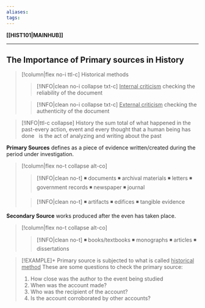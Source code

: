 ```yaml
---
aliases:
tags:
---
```

**[[HIST101|MAINHUB]]**

---
## The Importance of Primary sources in History
>[!column|flex no-i ttl-c] Historical methods
>>[!INFO|clean no-i collapse txt-c] <u>Internal criticism</u>
>> checking the reliability of the document
>
>>[!INFO|clean no-i collapse txt-c] <u>External criticism</u>
>> checking the authenticity of the document

>[!INFO|ttl-c collapse] History
> the sum total of what happened in the past-every action, event and every thought that a human being has done
> &nbsp;
> is the act of analyzing and writing about the past

**Primary Sources**
defines as a piece of evidence written/created during the period under investigation.
>[!column|flex no-t collapse alt-co]
>>[!INFO|clean no-t]
>> ◾ documents
>> ◾ archival materials
>> ◾ letters
>> ◾ government records
>> ◾ newspaper
>> ◾ journal
>
>>[!INFO|clean no-t]
>> ◾ artifacts
>> ◾ edifices
>> ◾ tangible evidence

**Secondary Source**
works produced after the even has taken place.
>[!column|flex no-t collapse alt-co]
>>[!INFO|clean no-t]
>> ◾ books/textbooks
>> ◾ monographs
>> ◾ articles
>> ◾ dissertations

>[!EXAMPLE]+ Primary source is subjected to what is called <u>historical method</u>
> These are some questions to check the primary source:
>1. How close was the author to the event being studied
>2. When was the account made?
>3. Who was the recipient of the account?
>4. Is the account corroborated by other accounts?